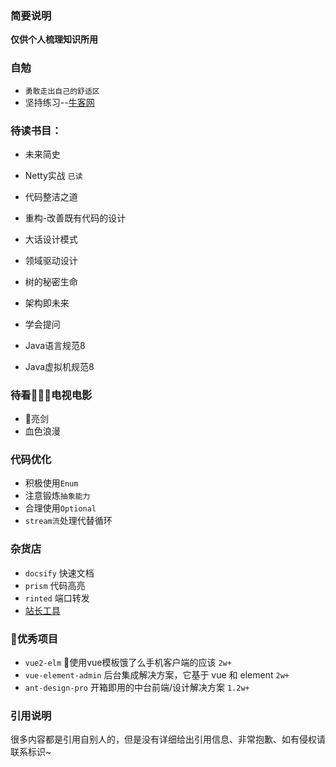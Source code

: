 ### 简要说明

  **仅供个人梳理知识所用**

### 自勉
- `勇敢走出自己的舒适区`
- 坚持练习--[牛客网](https://www.nowcoder.com/)


### 待读书目：
- 未来简史
- Netty实战 `已读`
- 代码整洁之道
- 重构-改善既有代码的设计
- 大话设计模式
- 领域驱动设计
- 树的秘密生命
- 架构即未来

- 学会提问
- Java语言规范8
- Java虚拟机规范8

### 待看电视电影
- 亮剑
- 血色浪漫

### 代码优化
- 积极使用`Enum`
- 注意锻炼`抽象能力`
- 合理使用`Optional`
- `stream流`处理代替循环

### 杂货店
- `docsify` 快速文档
- `prism` 代码高亮
- `rinted` 端口转发
- [站长工具](http://tool.chinaz.com/)

### 优秀项目
- `vue2-elm` 使用vue模板饿了么手机客户端的应该 `2w+`
- `vue-element-admin` 后台集成解决方案，它基于 vue 和 element `2w+`
- `ant-design-pro` 开箱即用的中台前端/设计解决方案 `1.2w+`


### 引用说明

  很多内容都是引用自别人的，但是没有详细给出引用信息、非常抱歉、如有侵权请联系标识~
